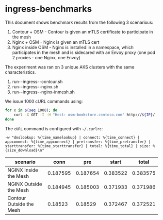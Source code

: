 # ingress-benchmarks

This document shows benchmark results from the following 3 scenarious:

1. Contour + OSM - Contour is given an mTLS certificate to participate in the mesh
2. Nginx + OSM - Nginx is given an mTLS cert
3. Nginx inside OSM - Nginx is installed in a namespace, which participates in the mesh and is sidecared with an Envoy proxy (one pod 2 proxies - one Nginx, one Envoy)


The experiment was ran on 3 unique AKS clusters with the same characteristics.
1. run--ingress--contour.sh
2. run--ingress--nginx.sh
3. run--ingress--nginx-inmesh.sh

We issue 1000 cURL commands using:
```bash
for x in $(seq 1000); do
    curl -X GET -I -H "Host: osm-bookstore.contoso.com" http://${IP}/
done
```

The `cURL` command is configured with `~/.curlrc`:
```shell
-w "dnslookup: %{time_namelookup} | connect: %{time_connect} | appconnect: %{time_appconnect} | pretransfer: %{time_pretransfer} | starttransfer: %{time_starttransfer} | total: %{time_total} | size: %{size_download}\n"
```
| scenario | conn | pre | start | total |
|-------|---|---|---|--|
|NGINX Inside the Mesh| 0.187595| 0.187654| 0.383522| 0.383575|
|NGINX Outside the Mesh| 0.184945| 0.185003| 0.371933| 0.371986|
|Contour Outside the Mesh| 0.18523| 0.18529| 0.372467| 0.372521|
